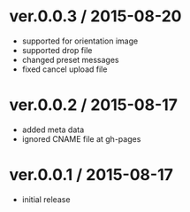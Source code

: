 # ver.0.0.3 / 2015-08-20

- supported for orientation image
- supported drop file
- changed preset messages
- fixed cancel upload file

# ver.0.0.2 / 2015-08-17

- added meta data
- ignored CNAME file at gh-pages

# ver.0.0.1 / 2015-08-17

- initial release

